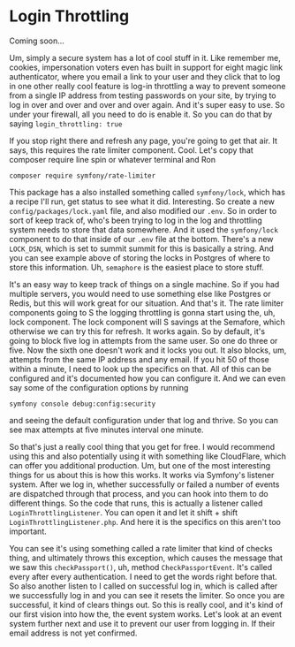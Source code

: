 # Login Throttling

Coming soon...

Um, simply a secure system has a lot of cool stuff in it. Like remember me, cookies,
impersonation voters even has built in support for eight magic link authenticator,
where you email a link to your user and they click that to log in one other really
cool feature is log-in throttling a way to prevent someone from a single IP address
from testing passwords on your site, by trying to log in over and over and over and
over again. And it's super easy to use. So under your firewall, all you need to do is
enable it. So you can do that by saying `login_throttling: true`

If you stop right there and refresh any page, you're going to get that air. It says,
this requires the rate limiter component. Cool. Let's copy that composer require line
spin or whatever terminal and Ron 

```terminal
composer require symfony/rate-limiter
```

This package has a also installed something called `symfony/lock`, which has a recipe
I'll run, get status to see what it did. Interesting. So create a new 
`config/packages/lock.yaml` file, and also modified our `.env`. So in order to sort of keep
track of, who's been trying to log in the log and throttling system needs to store
that data somewhere. And it used the `symfony/lock` component to do that inside of
our `.env` file at the bottom. There's a new `LOCK_DSN`, which is set to summit summit
for this is basically a string. And you can see example above of storing the locks in
Postgres of where to store this information. Uh, `semaphore` is the easiest place to store
stuff.

It's an easy way to keep track of things on a single machine. So if you had multiple
servers, you would need to use something else like Postgres or Redis, but this will
work great for our situation. And that's it. The rate limiter components going to S
the logging throttling is gonna start using the, uh, lock component. The lock
component will S savings at the Semafore, which otherwise we can try this for
refresh. It works again. So by default, it's going to block five log in attempts from
the same user. So one do three or five. Now the sixth one doesn't work and it locks
you out. It also blocks, um, attempts from the same IP address and any email. If you
hit 50 of those within a minute, I need to look up the specifics on that. All of this
can be configured and it's documented how you can configure it. And we can even say
some of the configuration options by running 

```terminal
symfony console debug:config:security
```

and seeing the default configuration under that log and thrive. So you can see max
attempts at five minutes interval one minute.

So that's just a really cool thing that you get for free. I would recommend using
this and also potentially using it with something like CloudFlare, which can offer
you additional production. Um, but one of the most interesting things for us about
this is how this works. It works via Symfony's listener system. After we log in,
whether successfully or failed a number of events are dispatched through that
process, and you can hook into them to do different things. So the code that runs,
this is actually a listener called `LoginThrottlingListener`. You can open it and
let it shift + shift `LoginThrottlingListener.php`. And here it is the
specifics on this aren't too important.

You can see it's using something called a rate limiter that kind of checks thing, and
ultimately throws this exception, which causes the message that we saw this 
`checkPassport()`, uh, method `CheckPassportEvent`. It's called every after every
authentication. I need to get the words right before that. So also another listen to
I called on successful log in, which is called after we successfully log in and you
can see it resets the limiter. So once you are successful, it kind of clears things
out. So this is really cool, and it's kind of our first vision into how the, the
event system works. Let's look at an event system further next and use it to prevent
our user from logging in. If their email address is not yet confirmed.

